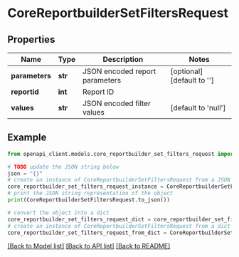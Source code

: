 # CoreReportbuilderSetFiltersRequest


## Properties

Name | Type | Description | Notes
------------ | ------------- | ------------- | -------------
**parameters** | **str** | JSON encoded report parameters | [optional] [default to '']
**reportid** | **int** | Report ID | 
**values** | **str** | JSON encoded filter values | [default to 'null']

## Example

```python
from openapi_client.models.core_reportbuilder_set_filters_request import CoreReportbuilderSetFiltersRequest

# TODO update the JSON string below
json = "{}"
# create an instance of CoreReportbuilderSetFiltersRequest from a JSON string
core_reportbuilder_set_filters_request_instance = CoreReportbuilderSetFiltersRequest.from_json(json)
# print the JSON string representation of the object
print(CoreReportbuilderSetFiltersRequest.to_json())

# convert the object into a dict
core_reportbuilder_set_filters_request_dict = core_reportbuilder_set_filters_request_instance.to_dict()
# create an instance of CoreReportbuilderSetFiltersRequest from a dict
core_reportbuilder_set_filters_request_from_dict = CoreReportbuilderSetFiltersRequest.from_dict(core_reportbuilder_set_filters_request_dict)
```
[[Back to Model list]](../README.md#documentation-for-models) [[Back to API list]](../README.md#documentation-for-api-endpoints) [[Back to README]](../README.md)


